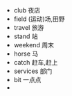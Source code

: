 - club 夜店
- field (运动)场,田野
- travel 旅游
- stand 站
- weekend 周末
- horse 马
- catch 赶车,赶上
- services 部门
- bit 一点点
- 